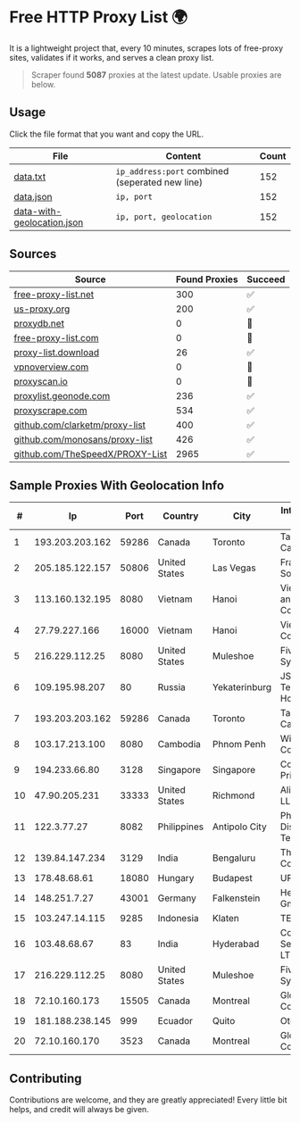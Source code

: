 
# Free HTTP Proxy List 🌍

It is a lightweight project that, every 10 minutes, scrapes lots of free-proxy sites, validates if it works, and serves a clean proxy list.


> Scraper found **5087** proxies at the latest update. Usable proxies are below.

## Usage

Click the file format that you want and copy the URL.


|File|Content|Count|
|----|-------|-----|
|[data.txt](https://raw.githubusercontent.com/themiralay/Proxy-List-World/master/data.txt)|`ip_address:port` combined (seperated new line)|152|
|[data.json](https://raw.githubusercontent.com/themiralay/Proxy-List-World/master/data.json)|`ip, port`|152|
|[data-with-geolocation.json](https://raw.githubusercontent.com/themiralay/Proxy-List-World/master/data-with-geolocation.json)|`ip, port, geolocation`|152|

## Sources

|Source|Found Proxies|Succeed|
|------|-------------|-------|
|[free-proxy-list.net](https://free-proxy-list.net)|300|✅|
|[us-proxy.org](https://www.us-proxy.org)|200|✅|
|[proxydb.net](http://proxydb.net)|0|🚫|
|[free-proxy-list.com](https://free-proxy-list.com/?page=&port=&type%5B%5D=http&type%5B%5D=https&up_time=0&search=Search)|0|🚫|
|[proxy-list.download](https://www.proxy-list.download/HTTP)|26|✅|
|[vpnoverview.com](https://vpnoverview.com/privacy/anonymous-browsing/free-proxy-servers)|0|🚫|
|[proxyscan.io](https://www.proxyscan.io)|0|🚫|
|[proxylist.geonode.com](https://proxylist.geonode.com/api/proxy-list?limit=300&page=1&sort_by=lastChecked&sort_type=desc&protocols=http,https)|236|✅|
|[proxyscrape.com](https://api.proxyscrape.com/v2/?request=displayproxies&protocol=http&timeout=10000&country=all&ssl=all&anonymity=all)|534|✅|
|[github.com/clarketm/proxy-list](https://raw.githubusercontent.com/clarketm/proxy-list/master/proxy-list-raw.txt)|400|✅|
|[github.com/monosans/proxy-list](https://raw.githubusercontent.com/monosans/proxy-list/main/proxies/http.txt)|426|✅|
|[github.com/TheSpeedX/PROXY-List](https://raw.githubusercontent.com/TheSpeedX/PROXY-List/master/http.txt)|2965|✅|


## Sample Proxies With Geolocation Info

|#|Ip|Port|Country|City|Internet Service Provider|
|-|--|----|-------|----|-------------------------|
|1|193.203.203.162|59286|Canada|Toronto|Tangram Canada Inc.|
|2|205.185.122.157|50806|United States|Las Vegas|FranTech Solutions|
|3|113.160.132.195|8080|Vietnam|Hanoi|VietNam Post and Telecom Corporation|
|4|27.79.227.166|16000|Vietnam|Hanoi|Viettel Corporation|
|5|216.229.112.25|8080|United States|Muleshoe|Five Area Systems, LLC|
|6|109.195.98.207|80|Russia|Yekaterinburg|JSC "ER-Telecom Holding"|
|7|193.203.203.162|59286|Canada|Toronto|Tangram Canada Inc.|
|8|103.17.213.100|8080|Cambodia|Phnom Penh|WiCAM Corporation Ltd|
|9|194.233.66.80|3128|Singapore|Singapore|Contabo Asia Private Limited|
|10|47.90.205.231|33333|United States|Richmond|Alibaba.com LLC|
|11|122.3.77.27|8082|Philippines|Antipolo City|Philippine Long Distance Telephone Co.|
|12|139.84.147.234|3129|India|Bengaluru|The Constant Company, LLC|
|13|178.48.68.61|18080|Hungary|Budapest|UPC|
|14|148.251.7.27|43001|Germany|Falkenstein|Hetzner Online GmbH|
|15|103.247.14.115|9285|Indonesia|Klaten|TERABIT|
|16|103.48.68.67|83|India|Hyderabad|Country Online Services PVT LTD|
|17|216.229.112.25|8080|United States|Muleshoe|Five Area Systems, LLC|
|18|72.10.160.173|15505|Canada|Montreal|GloboTech Communications|
|19|181.188.238.145|999|Ecuador|Quito|Otecel S.A.|
|20|72.10.160.170|3523|Canada|Montreal|GloboTech Communications|



## Contributing

Contributions are welcome, and they are greatly appreciated! Every
little bit helps, and credit will always be given.

